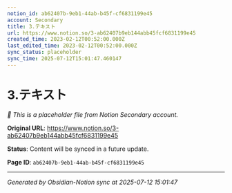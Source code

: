```yaml
---
notion_id: ab62407b-9eb1-44ab-b45f-cf6831199e45
account: Secondary
title: 3.テキスト
url: https://www.notion.so/3-ab62407b9eb144abb45fcf6831199e45
created_time: 2023-02-12T00:52:00.000Z
last_edited_time: 2023-02-12T00:52:00.000Z
sync_status: placeholder
sync_time: 2025-07-12T15:01:47.460147
---
```


# 3.テキスト

*🔄 This is a placeholder file from Notion Secondary account.*

**Original URL**: https://www.notion.so/3-ab62407b9eb144abb45fcf6831199e45

**Status**: Content will be synced in a future update.

**Page ID**: `ab62407b-9eb1-44ab-b45f-cf6831199e45`

---

*Generated by Obsidian-Notion sync at 2025-07-12 15:01:47*
